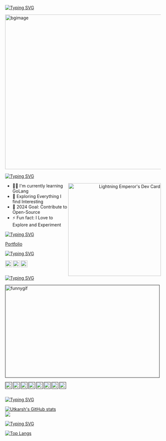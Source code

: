
[![Typing SVG](https://readme-typing-svg.demolab.com?font=hack&weight=900&duration=3000&pause=1000&color=DC80FF&width=435&lines=Hi+There+%E2%9C%8C+%2C+I'm+Utkarsh)](https://git.io/typing-svg)

[<img align="center" alt="bgimage" width="1500px" height="500px" src="https://camo.githubusercontent.com/a891d7d5917bebbdfcedb02348ab06be64822b69e8d1cfdad45e6dc5279f6ca7/68747470733a2f2f6d656469612e74656e6f722e636f6d2f7a7a6e746d325f3942336741414141432f6861636b65722e676966"/>](https://www.linkedin.com/in/utkarsh-mandape-3a94a0197/)

[![Typing SVG](https://readme-typing-svg.demolab.com?font=hack&size=30&weight=900&duration=3000&pause=1000&color=DC80FF&width=800&lines=I'm+a+Developer%2C+Learner+and+Thinker)](https://git.io/typing-svg)

<a align="right" href="https://app.daily.dev/LightningEmperor"><img src="https://api.daily.dev/devcards/fb60168a6e7648fbbc8c5243939f19ec.png?r=g9w" width="300" alt="Lightning Emperor's Dev Card" align="right"/></a>

- 👩‍💻 I'm currently learning GoLang
- 🎋 Exploring Everything I find Interesting
- 🥅 2024 Goal: Contribute to Open-Source
- ⚡ Fun fact: I Love to Explore and Experiment



[![Typing SVG](https://readme-typing-svg.demolab.com?font=hack&weight=900&duration=3000&pause=1000&color=DC80FF&width=435&lines=Portfolio+website)](https://git.io/typing-svg)

<a href="https://i-portfolio-theta.vercel.app/" target="_blank">Portfolio</a>

[![Typing SVG](https://readme-typing-svg.demolab.com?font=hack&weight=900&duration=3000&pause=1000&color=DC80FF&width=435&lines=Connect+with+me%3A)](https://git.io/typing-svg)

[<img align="left" alt="UtkarshM-Hub" width="22px" src="https://res.cloudinary.com/dcglxmssd/image/upload/v1684502382/linkedin_vfsww0.png"/>](https://www.linkedin.com/in/utkarsh-mandape-3a94a0197/)

[<img align="left" alt="UtkarshM-Hub" width="22px" src="https://res.cloudinary.com/dcglxmssd/image/upload/v1684502369/twitter_zspmdr.png"/>](https://twitter.com/MandapeUtkarsh)

[<img align="left" alt="UtkarshM-Hub" width="22px" src="https://cdn-icons-png.flaticon.com/512/174/174855.png"/>](https://www.instagram.com/utkarshmandape/)

<br/>
<br/>

[![Typing SVG](https://readme-typing-svg.demolab.com?font=hack&weight=900&duration=3000&pause=1000&color=DC80FF&width=435&lines=Language+and+Tools%3A)](https://git.io/typing-svg)

[<img align="center" alt="funnygif" width="500" height="300px" src="https://media.giphy.com/media/l1KuiQXE2g0OIl9NC/giphy.gif"/>]()



[<img align="left" alt="GO" width="22px" src="https://cdn.icon-icons.com/icons2/2699/PNG/512/golang_logo_icon_171073.png"/>]()

[<img align="left" alt="ReactJS" width="22px" src="https://res.cloudinary.com/dcglxmssd/image/upload/v1684502089/react_mm3wy1.png"/>]()

[<img align="left" alt="CSS" width="22px" src="https://res.cloudinary.com/dcglxmssd/image/upload/v1684502088/css_utxgvk.png"/>]()

[<img align="left" alt="JS" width="22px" src="https://res.cloudinary.com/dcglxmssd/image/upload/v1684502088/javascript_m9ta5j.png"/>]()

[<img align="left" alt="NodeJS" width="22px" src="https://res.cloudinary.com/dcglxmssd/image/upload/v1684502089/node_acidpa.png"/>]()

[<img align="left" alt="mongoDb" width="22px" src="https://img.icons8.com/color/452/mongodb.png"/>]()

[<img align="left" alt="git" width="22px" src="https://img.icons8.com/color/344/git.png"/>]()

[<img align="left" alt="Docker" width="22px" src="https://cdn.icon-icons.com/icons2/2415/PNG/512/docker_plain_logo_icon_146554.png"/>]()

<br/>
<br/>

[![Typing SVG](https://readme-typing-svg.demolab.com?font=hack&weight=900&duration=3000&pause=1000&color=DC80FF&width=435&lines=My+GitHub+Stats%3A)](https://git.io/typing-svg)

[![Utkarsh's GitHub stats](https://github-readme-stats.vercel.app/api?username=UtkarshM-Hub&show_icons=true&theme=tokyonight)](https://github.com/UtkarshM-Hub/github-readme-stats)
<br/>
![](https://komarev.com/ghpvc/?username=UtkarshM-hub&color=blue)

[![Typing SVG](https://readme-typing-svg.demolab.com?font=hack&weight=900&duration=3000&pause=1000&color=DC80FF&width=435&lines=My+Language+Stats%3A)](https://git.io/typing-svg)

[![Top Langs](https://github-readme-stats.vercel.app/api/top-langs/?username=UtkarshM-Hub&theme=tokyonight)](https://github.com/UtkarshM-Hub/github-readme-stats)
